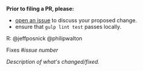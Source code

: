 **Prior to filing a PR, please:**
- [open an issue](https://github.com/GoogleChrome/workbox/issues/new) to discuss your proposed change.
- ensure that `gulp lint test` passes locally.

R: @jeffposnick @philipwalton

Fixes #*issue number*

*Description of what's changed/fixed.*
